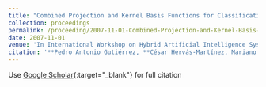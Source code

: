 ```yaml
---
title: "Combined Projection and Kernel Basis Functions for Classification in Evolutionary Neural Networks"
collection: proceedings
permalink: /proceeding/2007-11-01-Combined-Projection-and-Kernel-Basis-Functions-for-Classification-in-Evolutionary-Neural-Networks
date: 2007-11-01
venue: 'In International Workshop on Hybrid Artificial Intelligence Systems (HAIS 2007)'
citation: '**Pedro Antonio Gutiérrez, **César Hervás-Martínez, Mariano Carbonero-Ruz, Juan Carlos Fernández, &quot;Combined Projection and Kernel Basis Functions for Classification in Evolutionary Neural Networks.&quot; In International Workshop on Hybrid Artificial Intelligence Systems (HAIS 2007), Innovations in Hybrid Intelligent Systems, Advances in Soft Computing, Vol. 44, 2007, Salamanca, Spain, pp.87--95.'
---
```

Use [Google Scholar](https://scholar.google.com/scholar?q=Combined+Projection+and+Kernel+Basis+Functions+for+Classification+in+Evolutionary+Neural+Networks){:target="_blank"} for full citation